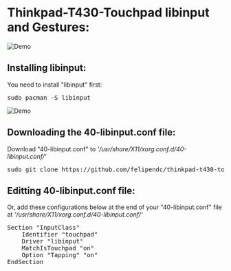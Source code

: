 # Thinkpad-T430-Touchpad libinput and Gestures:
![Demo](https://i.imgur.com/fiy4FFX.png)
##

## Installing libinput: 

You need to install "libinput" first: <br />
<pre>sudo pacman -S libinput</pre>


![Demo](https://i.imgur.com/yuUWxYF.jpg)
##

## Downloading the 40-libinput.conf file: 

Download "40-libinput.conf" to *'/usr/share/X11/xorg.conf.d/40-libinput.conf/'* <br />

<pre>sudo git clone https://github.com/felipendc/thinkpad-t430-touchpad-libinput.git ~/usr/share/X11/xorg.conf.d/40-libinput.conf/ </pre>


## Editting 40-libinput.conf file:

Or, add these configurations below at the end of your "40-libinput.conf" file at *'/usr/share/X11/xorg.conf.d/40-libinput.conf/'* <br />


<pre>Section "InputClass"
    Identifier "touchpad"
    Driver "libinput"
    MatchIsTouchpad "on"
    Option "Tapping" "on"
EndSection </pre>

